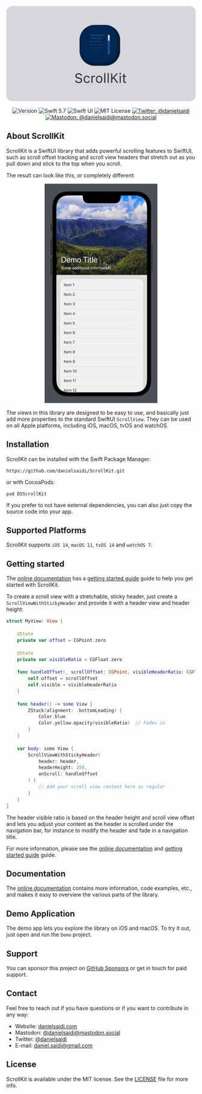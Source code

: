 <p align="center">
    <img src ="Resources/Logo_GitHub.png" alt="ScrollKit Logo" title="ScrollKit" width=600 />
</p>

<p align="center">
    <img src="https://img.shields.io/github/v/release/danielsaidi/ScrollKit?color=%2300550&sort=semver" alt="Version" title="Version" />
    <img src="https://img.shields.io/badge/swift-5.7-orange.svg" alt="Swift 5.7" title="Swift 5.7" />
    <img src="https://img.shields.io/badge/platform-SwiftUI-blue.svg" alt="Swift UI" title="SwiftUI" />
    <img src="https://img.shields.io/github/license/danielsaidi/ScrollKit" alt="MIT License" title="MIT License" />
        <a href="https://twitter.com/danielsaidi">
        <img src="https://img.shields.io/twitter/url?label=Twitter&style=social&url=https%3A%2F%2Ftwitter.com%2Fdanielsaidi" alt="Twitter: @danielsaidi" title="Twitter: @danielsaidi" />
    </a>
    <a href="https://mastodon.social/@danielsaidi">
        <img src="https://img.shields.io/mastodon/follow/000253346?label=mastodon&style=social" alt="Mastodon: @danielsaidi@mastodon.social" title="Mastodon: @danielsaidi@mastodon.social" />
    </a>
</p>


## About ScrollKit

ScrollKit is a SwiftUI library that adds powerful scrolling features to SwiftUI, such as scroll offset tracking and scroll view headers that stretch out as you pull down and stick to the top when you scroll.

The result can look like this, or completely different:

<p align="center" style="border-radius: 10px">
    <img src="Resources/Demo.gif" width=300 />
</p>

The views in this library are designed to be easy to use, and basically just add more properties to the standard SwiftUI `ScrollView`. They can be used on all Apple platforms, including iOS, macOS, tvOS and watchOS.



## Installation

ScrollKit can be installed with the Swift Package Manager:

```
https://github.com/danielsaidi/ScrollKit.git
```

or with CocoaPods:

```
pod DSScrollKit
```

If you prefer to not have external dependencies, you can also just copy the source code into your app.



## Supported Platforms

ScrollKit supports `iOS 14`, `macOS 11`, `tvOS 14` and `watchOS 7`.



## Getting started

The [online documentation][Documentation] has a [getting started guide][Getting-Started] guide to help you get started with ScrollKit.

To create a scroll view with a stretchable, sticky header, just create a `ScrollViewWithStickyHeader` and provide it with a header view and header height:

```swift
struct MyView: View {

    @State
    private var offset = CGPoint.zero
    
    @State
    private var visibleRatio = CGFloat.zero
    
    func handleOffset(_ scrollOffset: CGPoint, visibleHeaderRatio: CGFloat) {
        self.offset = scrollOffset
        self.visible = visibleHeaderRatio
    }
    
    func header() -> some View {
        ZStack(alignment: .bottomLeading) {
            Color.blue
            Color.yellow.opacity(visibleRatio)  // Fades in
        }
    }

    var body: some View {
        ScrollViewWithStickyHeader(
            header: header,
            headerHeight: 250,
            onScroll: handleOffset
        ) {
            // Add your scroll view content here as regular
        }
    }
}
```

The header visible ratio is based on the header height and scroll view offset and lets you adjust your content as the header is scrolled under the navigation bar, for instance to modify the header and fade in a navigation title.

For more information, please see the [online documentation][Documentation] and [getting started guide][Getting-Started] guide. 



## Documentation

The [online documentation][Documentation] contains more information, code examples, etc., and makes it easy to overview the various parts of the library.



## Demo Application

The demo app lets you explore the library on iOS and macOS. To try it out, just open and run the `Demo` project.



## Support

You can sponsor this project on [GitHub Sponsors][Sponsors] or get in touch for paid support. 



## Contact

Feel free to reach out if you have questions or if you want to contribute in any way:

* Website: [danielsaidi.com][Website]
* Mastodon: [@danielsaidi@mastodon.social][Mastodon]
* Twitter: [@danielsaidi][Twitter]
* E-mail: [daniel.saidi@gmail.com][Email]



## License

ScrollKit is available under the MIT license. See the [LICENSE][License] file for more info.



[Email]: mailto:daniel.saidi@gmail.com
[Website]: https://www.danielsaidi.com
[Twitter]: https://www.twitter.com/danielsaidi
[Mastodon]: https://mastodon.social/@danielsaidi
[Sponsors]: https://github.com/sponsors/danielsaidi

[Documentation]: https://danielsaidi.github.io/ScrollKit/documentation/scrollkit/
[Getting-Started]: https://danielsaidi.github.io/ScrollKit/documentation/scrollkit/getting-started
[License]: https://github.com/danielsaidi/ScrollKit/blob/master/LICENSE
